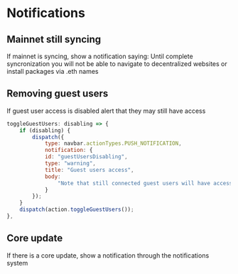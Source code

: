 # Notifications

## Mainnet still syncing

If mainnet is syncing, show a notification saying: Until complete syncronization you will not be able to navigate to decentralized websites or install packages via .eth names

## Removing guest users

If guest user access is disabled alert that they may still have access

```js
toggleGuestUsers: disabling => {
    if (disabling) {
        dispatch({
            type: navbar.actionTypes.PUSH_NOTIFICATION,
            notification: {
            id: "guestUsersDisabling",
            type: "warning",
            title: "Guest users access",
            body:
                "Note that still connected guest users will have access until they disconnect. If you need to prevent them from using this DAppNode right now, go to the system tab and reset the VPN"
            }
        });
    }
    dispatch(action.toggleGuestUsers());
},
```

## Core update

If there is a core update, show a notification through the notifications system
